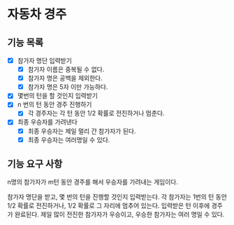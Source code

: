 # 자동차 경주

## 기능 목록

- [x] 참가자 명단 입력받기
    - [x] 참가자 이름은 중복될 수 없다.
    - [x] 참가자 명은 공백을 제외한다.
    - [x] 참가자 명은 5자 이만 가능하다.
- [x] 몇번의 턴을 할 것인지 입력받기
- [x] n 번의 턴 동안 경주 진행하기
  - [x] 각 경주자는 각 턴 동안 1/2 확률로 전진하거나 멈춘다.
- [x] 최종 우승자를 가려낸다
  - [x] 최종 우승자는 제일 멀리 간 참가자가 된다.
  - [x] 최종 우승자는 여러명일 수 있다.

## 기능 요구 사항

n명의 참가자가 m턴 동안 경주를 해서 우승자를 가려내는 게임이다.

참가자 명단을 받고, 몇 번의 턴을 진행할 것인지 입력받는다.
각 참가자는 1번의 턴 동안 1/2 확률로 전진하거나, 1/2 확률로 그 자리에 멈추어 있는다.
입력받은 턴 이후에 경주가 완료된다.
제일 많이 전진한 참가자가 우승이고, 우승한 참가자는 여러 명일 수 있다.